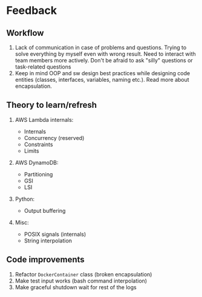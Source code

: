 # Feedback

## Workflow
1. Lack of communication in case of problems and questions. Trying to 
solve everything by myself even with wrong result. Need to interact with 
team members more actively. Don't be afraid to ask "silly" questions or 
task-related questions
2. Keep in mind OOP and sw design best practices while designing code 
entities (classes, interfaces, variables, naming etc.). Read more about 
encapsulation.

## Theory to learn/refresh
1. AWS Lambda internals:
    - Internals
    - Concurrency (reserved)
    - Constraints
    - Limits

2. AWS DynamoDB:
    - Partitioning
    - GSI
    - LSI

3. Python:
    - Output buffering

4. Misc:
    - POSIX signals (internals)
    - String interpolation


## Code improvements
1. Refactor `DockerContainer` class (broken encapsulation)
2. Make test input works (bash command interpolation)
3. Make graceful shutdown wait for rest of the logs

